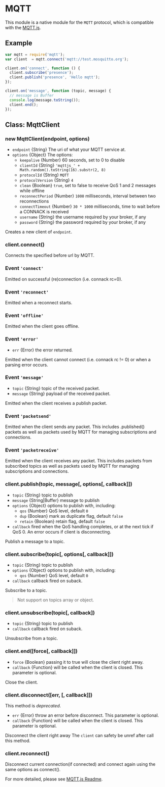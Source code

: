 # MQTT

This module is a native module for the `MQTT` protocol, which is compatible with
the [MQTT.js](https://github.com/mqttjs/MQTT.js).

## Example

```js
var mqtt = require('mqtt');
var client  = mqtt.connect('mqtt://test.mosquitto.org');

client.on('connect', function () {
  client.subscribe('presence');
  client.publish('presence', 'Hello mqtt');
});

client.on('message', function (topic, message) {
  // message is Buffer
  console.log(message.toString());
  client.end();
});
```

## Class: MqttClient

### new MqttClient(endpoint, options)

* `endpoint` {String} The uri of what your MQTT service at.
* `options` {Object} The options:
  * `keepalive` {Number} 60 seconds, set to 0 to disable
  * `clientId` {String} `'mqttjs_' + Math.random().toString(16).substr(2, 8)`
  * `protocolId` {String} `MQTT`
  * `protocolVersion` {String} `4`
  * `clean` {Boolean} `true`, set to false to receive QoS 1 and 2 messages while offline
  * `reconnectPeriod` {Number} `1000` milliseconds, interval between two reconnections
  * `connectTimeout` {Number} `30 * 1000` milliseconds, time to wait before a CONNACK is received
  * `username` {String} the username required by your broker, if any
  * `password` {String} the password required by your broker, if any

Creates a new client of `endpoint`.

### client.connect()

Connects the specified before url by MQTT.

### Event `'connect'`

Emitted on successful (re)connection (i.e. connack rc=0).

### Event `'reconnect'`

Emitted when a reconnect starts.

### Event `'offline'`

Emitted when the client goes offline.

### Event `'error'`

* `err` {Error} the error returned.

Emitted when the client cannot connect (i.e. connack rc != 0) or when a parsing error occurs.

### Event `'message'`

* `topic` {String} topic of the received packet.
* `message` {String} payload of the received packet.

Emitted when the client receives a publish packet.

### Event `'packetsend'`

Emitted when the client sends any packet. This includes .published() packets as well as packets used by MQTT for managing subscriptions and connections.

### Event `'packetreceive'`

Emitted when the client receives any packet. This includes packets from subscribed topics as well as packets used by MQTT for managing subscriptions and connections.

### client.publish(topic, message[, options[, callback]])

* `topic` {String} topic to publish
* `message` {String|Buffer} message to publish
* `options` {Object} options to publish with, including:
  * `qos` {Number} QoS level, default `0`
  * `dup` {Boolean} mark as duplicate flag, default `false`
  * `retain` {Boolean} retain flag, default `false`
* `callback` fired when the QoS handling completes, or at the next tick if QoS 0. An error occurs if client is disconnecting.

Publish a message to a topic.

### client.subscribe(topic[, options[, callback]])

* `topic` {String} topic to publish
* `options` {Object} options to publish with, including:
  * `qos` {Number} QoS level, default `0`
* `callback` callback fired on suback.

Subscribe to a topic.

> Not support on topics array or object.

### client.unsubscribe(topic[, callback])

* `topic` {String} topic to publish
* `callback` callback fired on suback.

Unsubscribe from a topic.

### client.end([force[, callback]])

* `force` {Boolean} passing it to true will close the client right away.
* `callback` {Function} will be called when the client is closed. This parameter is optional.

Close the client.

### client.disconnect([err, [, callback]])

This method is *deprecated*.

* `err` {Error} throw an error before disconnect. This parameter is optional.
* `callback` {Function} will be called when the client is closed. This parameter is optional.

Disconnect the client right away The `client` can safety be unref after call this method.

### client.reconnect()

Disconnect current connection(if connected) and connect again using the same options as connect().

For more detailed, please see [MQTT.js Readme](https://github.com/mqttjs/MQTT.js#client).
